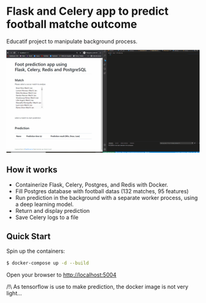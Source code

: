 # Flask and Celery app to predict football matche outcome

Educatif project to manipulate background process.

![GIF example](./readme_media/Animation.gif)


## How it works

- Containerize Flask, Celery, Postgres, and Redis with Docker.
- Fill Postgres database with football datas (132 matches, 95 features)
- Run prediction in the background with a separate worker process, using a deep learning model.
- Return and display prediction
- Save Celery logs to a file



## Quick Start

Spin up the containers:

```sh
$ docker-compose up -d --build
```

Open your browser to [http://localhost:5004](http://localhost:5004)

/!\  As tensorflow is use to make prediction, the docker image is not very light...